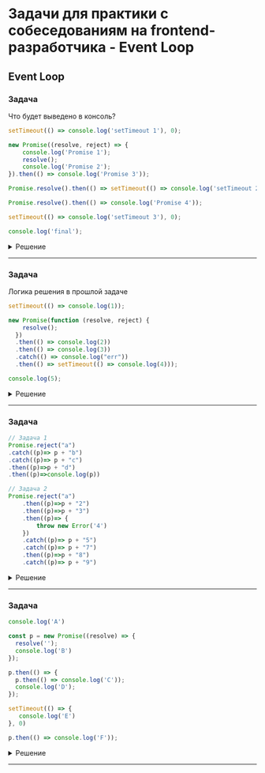 # Задачи для практики с собеседованиям на frontend-разработчика - Event Loop

## Event Loop

### Задача

Что будет выведено в консоль?

```ts
setTimeout(() => console.log('setTimeout 1'), 0);

new Promise((resolve, reject) => {
    console.log('Promise 1');
    resolve();
    console.log('Promise 2');
}).then(() => console.log('Promise 3'));

Promise.resolve().then(() => setTimeout(() => console.log('setTimeout 2'), 0));

Promise.resolve().then(() => console.log('Promise 4'));

setTimeout(() => console.log('setTimeout 3'), 0);

console.log('final');
```

<details>
  <summary>Решение</summary>

```ts
Promise 1

Promise 2

final

Promise 3

Promise 4

setTimeout 1

setTimeout 3

setTimeout 2
```
</details>

 ---
 <!--  ------------------------------------------------------------------------------------------------------------------------------------------------------- -->


 ### Задача
Логика решения в прошлой задаче

```ts
setTimeout(() => console.log(1));

new Promise(function (resolve, reject) {
    resolve();
  })
  .then(() => console.log(2))
  .then(() => console.log(3))
  .catch(() => console.log("err"))
  .then(() => setTimeout(() => console.log(4)));

console.log(5);

```

<details>
  <summary>Решение</summary>

```ts
5
2
3
1
4
```
</details>

 ---
 <!--  ------------------------------------------------------------------------------------------------------------------------------------------------------- -->

### Задача

```ts
// Задача 1
Promise.reject("a")
.catch((p)=> p + "b")
.catch((p)=> p + "c")
.then((p)=>p + "d")
.then((p)=>console.log(p))

// Задача 2
Promise.reject("a")
    .then((p)=>p + "2")
    .then((p)=>p + "3")
    .then((p)=> {
        throw new Error('4')
    })
    .catch((p)=> p + "5")
    .catch((p)=> p + "7")
    .then((p)=>p + "8")
    .catch((p)=> p + "9")
```

<details>
  <summary>Решение</summary>

Первый catch обрабатывает первую ошибку, выборшенную через reject.
Дальше в catch не проваливаемся и можно обрабатывать полученное значение

```ts

// Задача 1
Promise.reject("a")
.catch((p)=> p + "b") // отловили reject
.catch((p)=> p + "c") // пропускаем, так как уже отловили ошибку и получили результат
.then((p)=>p + "d") // обработали результат
.then((p)=>console.log(p)) // обработали результат

// Результат abd


// Задача 2
Promise.reject("a")
.then((p)=>p + "2") // пропускаем, так как нужно отловить ошибку
.then((p)=>p + "3") // пропускаем, так как нужно отловить ошибку
.then((p)=> { throw new Error('4') }) // отловили reject. И отдали еще одну ошибку
.catch((p)=> p + "5") // обрабатываем выброшенную ошибку
.catch((p)=> p + "7") // пропускаем, так как уже отловили ошибку и получили результат
.then((p)=>p + "8") // обработали результат
.catch((p)=> p + "9")  // пропускаем, так как уже отловили ошибку и получили результат

// Результат a58
```
</details>

 ---
 <!--  ------------------------------------------------------------------------------------------------------------------------------------------------------- -->


### Задача

```ts
console.log('A')

const p = new Promise((resolve) => {
  resolve('');
  console.log('B')
});

p.then(() => {
  p.then(() => console.log('C'));
  console.log('D');
});

setTimeout(() => {
   console.log('E')
}, 0)

p.then(() => console.log('F'));

```

<details>
    <summary>Решение</summary>

```ts
A
B
D
F
C
E
```
</details>

 ---
 <!--  ------------------------------------------------------------------------------------------------------------------------------------------------------- -->
